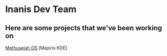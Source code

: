 # Inanis Dev Team

## Here are some projects that we've been working on
[Methuselah OS](Methuselah/README.md)
[Majoris KDE] 
